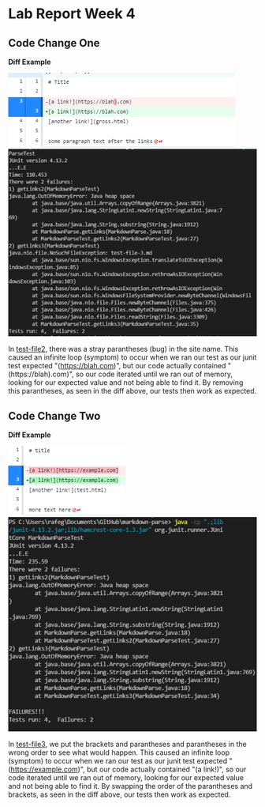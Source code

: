 # Lab Report Week 4

## Code Change One
**Diff Example**

![Diff Image](StrayParantheses.PNG)
![Fail Image](FirstFailure.PNG)

In [test-file2](https://github.com/rafegers0n/cse15l-lab-reports/edit/main/test-file2.md), there was a stray parantheses (bug) in the site name. This caused an infinite loop (symptom) to occur when we ran our test as our junit test expected "(https://blah.com)", but our code actually contained "(https://blah).com)", so our code iterated until we ran out of memory, looking for our expected value and not being able to find it. By removing this parantheses, as seen in the diff above, our tests then work as expected.

## Code Change Two
**Diff Example**

![Diff Image](DiffNew.PNG)
![Fail Image](FaultyInput.PNG)

In [test-file3](https://github.com/rafegers0n/cse15l-lab-reports/blob/main/test-file3.md), we put the brackets and parantheses and parantheses in the wrong order to see what would happen. This caused an infinite loop (symptom) to occur when we ran our test as our junit test expected "(https://example.com)", but our code actually contained "(a link!)", so our code iterated until we ran out of memory, looking for our expected value and not being able to find it. By swapping the order of the parantheses and brackets, as seen in the diff above, our tests then work as expected.
